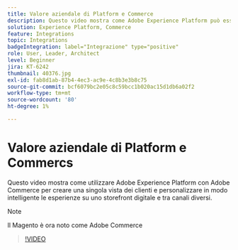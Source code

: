 ```yaml
---
title: Valore aziendale di Platform e Commerce
description: Questo video mostra come Adobe Experience Platform può essere utilizzato con il Magento Commerce per creare una singola vista dei clienti e personalizzare in modo intelligente le esperienze su uno storefront digitale e tra canali diversi.
solution: Experience Platform, Commerce
feature: Integrations
topic: Integrations
badgeIntegration: label="Integrazione" type="positive"
role: User, Leader, Architect
level: Beginner
jira: KT-6242
thumbnail: 40376.jpg
exl-id: fab8d1ab-87b4-4ec3-ac9e-4c8b3e3b8c75
source-git-commit: bcf6079bc2e05c8c59bcc1b020ac15d1db6a02f2
workflow-type: tm+mt
source-wordcount: '80'
ht-degree: 1%

---
```


# Valore aziendale di Platform e Commercs

Questo video mostra come utilizzare Adobe Experience Platform con Adobe Commerce per creare una singola vista dei clienti e personalizzare in modo intelligente le esperienze su uno storefront digitale e tra canali diversi.

>[!NOTE]
>
> Il Magento è ora noto come Adobe Commerce


>[!VIDEO](https://video.tv.adobe.com/v/40376?quality=12&learn=on)

